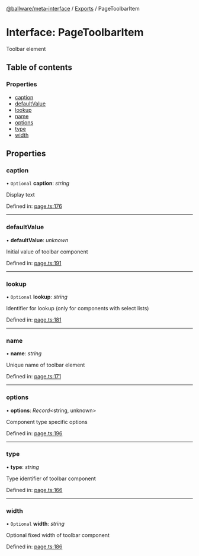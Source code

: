 [@ballware/meta-interface](../README.md) / [Exports](../modules.md) / PageToolbarItem

# Interface: PageToolbarItem

Toolbar element

## Table of contents

### Properties

- [caption](pagetoolbaritem.md#caption)
- [defaultValue](pagetoolbaritem.md#defaultvalue)
- [lookup](pagetoolbaritem.md#lookup)
- [name](pagetoolbaritem.md#name)
- [options](pagetoolbaritem.md#options)
- [type](pagetoolbaritem.md#type)
- [width](pagetoolbaritem.md#width)

## Properties

### caption

• `Optional` **caption**: *string*

Display text

Defined in: [page.ts:176](https://github.com/ballware/ballware-client/blob/5f55ce4/packages/meta-interface/src/page.ts#L176)

___

### defaultValue

• **defaultValue**: *unknown*

Initial value of toolbar component

Defined in: [page.ts:191](https://github.com/ballware/ballware-client/blob/5f55ce4/packages/meta-interface/src/page.ts#L191)

___

### lookup

• `Optional` **lookup**: *string*

Identifier for lookup (only for components with select lists)

Defined in: [page.ts:181](https://github.com/ballware/ballware-client/blob/5f55ce4/packages/meta-interface/src/page.ts#L181)

___

### name

• **name**: *string*

Unique name of toolbar element

Defined in: [page.ts:171](https://github.com/ballware/ballware-client/blob/5f55ce4/packages/meta-interface/src/page.ts#L171)

___

### options

• **options**: *Record*<string, unknown\>

Component type specific options

Defined in: [page.ts:196](https://github.com/ballware/ballware-client/blob/5f55ce4/packages/meta-interface/src/page.ts#L196)

___

### type

• **type**: *string*

Type identifier of toolbar component

Defined in: [page.ts:166](https://github.com/ballware/ballware-client/blob/5f55ce4/packages/meta-interface/src/page.ts#L166)

___

### width

• `Optional` **width**: *string*

Optional fixed width of toolbar component

Defined in: [page.ts:186](https://github.com/ballware/ballware-client/blob/5f55ce4/packages/meta-interface/src/page.ts#L186)
